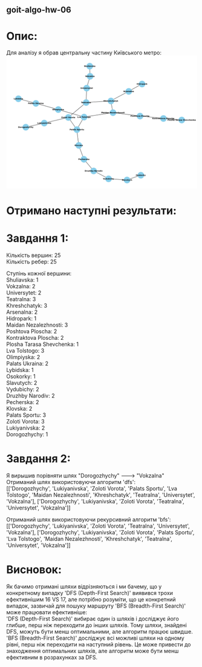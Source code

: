 ## goit-algo-hw-06
# Опис:
Для аналізу я обрав центральну частину Київського метро:
![Центральна частина київського метро](https://github.com/Spogoretskyi/goit-algo-hw-06/blob/main/images/kyiv_metro.png)
# Отримано наступні результати:

# Завдання 1:
Кількість вершин: 25<br>
Кількість ребер: 25<br>

Ступінь кожної вершини:<br>
Shuliavska: 1<br>
Vokzalna: 2<br>
Universytet: 2<br>
Teatralna: 3<br>
Khreshchatyk: 3<br>
Arsenalna: 2<br>
Hidropark: 1<br>
Maidan Nezalezhnosti: 3<br>
Poshtova Ploscha: 2<br>
Kontraktova Ploscha: 2<br>
Plosha Tarasa Shevchenka: 1<br>
Lva Tolstogo: 3<br>
Olimpiyska: 2<br>
Palats Ukraina: 2<br>
Lybidska: 1<br>
Osokorky: 1<br>
Slavutych: 2<br>
Vydubichy: 2<br>
Druzhby Narodiv: 2<br>
Pecherska: 2<br>
Klovska: 2<br>
Palats Sportu: 3<br>
Zoloti Vorota: 3<br>
Lukiyanivska: 2<br>
Dorogozhychy: 1<br>

# Завдання 2:
Я вирышив порівняти шлях "Dorogozhychy" ---> "Vokzalna"<br>
Отриманий шлях використовуючи алгоритм 'dfs':<br>
[['Dorogozhychy', 'Lukiyanivska', 'Zoloti Vorota', 'Palats Sportu', 'Lva Tolstogo', 'Maidan Nezalezhnosti', 'Khreshchatyk', 'Teatralna', 'Universytet', 'Vokzalna'], ['Dorogozhychy', 'Lukiyanivska', 'Zoloti Vorota', 'Teatralna', 'Universytet', 'Vokzalna']]<br>

Отриманий шлях використовуючи рекурсивний алгоритм 'bfs':<br>
[['Dorogozhychy', 'Lukiyanivska', 'Zoloti Vorota', 'Teatralna', 'Universytet', 'Vokzalna'], ['Dorogozhychy', 'Lukiyanivska', 'Zoloti Vorota', 'Palats Sportu', 'Lva Tolstogo', 'Maidan Nezalezhnosti', 'Khreshchatyk', 'Teatralna', 'Universytet', 'Vokzalna']]<br>

# Висновок:
Як бачимо отримані шляхи відрізняються і ми бачему, що у конкретному випадку 'DFS (Depth-First Search)' виявився трохи ефективнішим 16 VS 17, але потрібно розуміти, що це конкретний випадок, зазвичай для пошуку маршруту 'BFS (Breadth-First Search)' може працювати ефективніше:    
'DFS (Depth-First Search)' вибирає один із шляхів і досліджує його глибше, перш ніж переходити до інших шляхів. Тому шляхи, знайдені DFS, можуть бути менш оптимальними, але алгоритм працює швидше.<br>
'BFS (Breadth-First Search)' досліджує всі можливі шляхи на одному рівні, перш ніж переходити на наступний рівень. Це може привести до знаходження оптимальних шляхів, але алгоритм може бути менш ефективним в розрахунках за DFS.<br>


